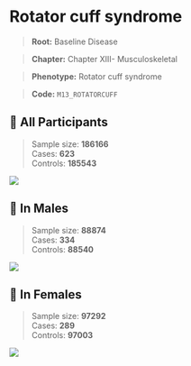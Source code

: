 # Rotator cuff syndrome

> **Root:** Baseline Disease  

> **Chapter:** Chapter XIII- Musculoskeletal  

> **Phenotype:** Rotator cuff syndrome  

> **Code:** `M13_ROTATORCUFF`

## 🧪 All Participants  
> Sample size: **186166**  
> Cases: **623**  
> Controls: **185543**
<img src="/Disease/Figures/ALL/Baseline/M13_ROTATORCUFF.png"/>
<CsvTable src="/public/Disease/Data/ALL/Baseline/LG_M13_ROTATORCUFF.csv" label="🔍 View full results" />

## 👨 In Males  
> Sample size: **88874**  
> Cases: **334**  
> Controls: **88540**
<img src="/Disease/Figures/Male/Baseline/M13_ROTATORCUFF.png"/>
<CsvTable src="/public/Disease/Data/Male/Baseline/LG_M13_ROTATORCUFF.csv" label="🔍 View full results" />

## 👩 In Females  
> Sample size: **97292**  
> Cases: **289**  
> Controls: **97003**
<img src="/Disease/Figures/Female/Baseline/M13_ROTATORCUFF.png"/>
<CsvTable src="/public/Disease/Data/Female/Baseline/LG_M13_ROTATORCUFF.csv" label="🔍 View full results" />
